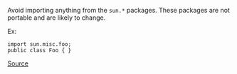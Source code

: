 Avoid importing anything from the `sun.*` packages. These packages are not portable and are likely to change.

Ex:

```
import sun.misc.foo;
public class Foo { }
```

[Source](http://pmd.sourceforge.net/pmd-5.3.2/pmd-java/rules/java/controversial.html#DontImportSun)
